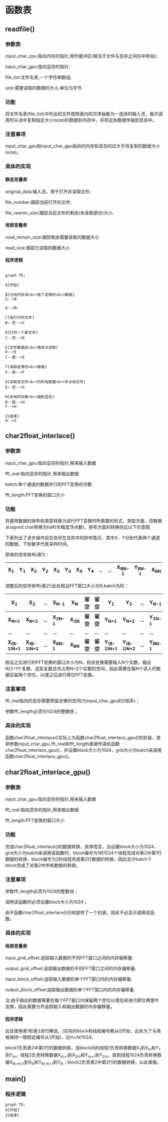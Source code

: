 # 函数表

## readfile()

### 参数表

input_char_cpu:指向内存的指针,用作缓冲区(相当于文件与显存之间的中转站);

input_char_gpu:指向显存的指针;

file_list:文件名表,一个字符串数组;

size:需要读取的数据的大小,单位为字节.

### 功能

将文件名表(file_list)中列出的文件按照表内的次序抽象为一连续的输入流，每次调用时从流中复制指定大小(size)的数据到内存中，并将这些数据传输到显存中。

### 注意事项

input_char_gpu和input_char_gpu指向的内存和显存的应大于待复制的数据大小(size)。

### 具体的实现

#### 静态变量表

original_data:输入流，用于打开并读取文件;

file_number:跟踪当前打开的文件;

file_reamin_size:跟踪当前文件的剩余(未读取部分)大小.

#### 局部变量表

read_remain_size:跟踪剩余需要读取的数据大小

read_size:跟踪已读取的数据大小

#### 程序逻辑

```mermaid

graph TD;

A[开始]

B[已向内存读<br>取了足够的<br>数据]
G-->B

A-->B;

C[有打开的文件]
B--否-->C

D[打开一个新文件]
C--否-->D

E[文件数据足<br>够本次读取]
D-->E
C--是-->E

F[读取足够的<br>数据]
E--是-->F

G[读取该文件<br>的所有数据<br>并关闭文件]
E--否-->G

H[复制内存数<br>据到显存]
B--是-->H
F-->H

Z[结束]
H-->Z

```

## char2float_interlace()

### 参数表

input_char_gpu:指向显存的指针,用来输入数据​

fft_real:指向显存的指针,用来输出数据

batch:单个通道的数据并行的FFT变换的次数

fft_length:FFT变换的窗口大小

### 功能

将基带数据的排布和类型转换为进行FFT变换时所需要的形式，类型方面，将数据从signed char转换为half(半精度浮点数)，排布方面的转换则见以下示意图

下表列出了该步操作前后信号在显存中的排布情况，其中X、Y分别代表两个通道的数据，下标数字代表采样时间。

原来的信号排布(表1)：

| X<sub>1</sub> | Y<sub>1</sub> | X<sub>2</sub> | Y<sub>2</sub> | X<sub>3</sub> | Y<sub>3</sub> | X<sub>4</sub> | Y<sub>4</sub> | ...  | ...  | X<sub>BN-1</sub> | Y<sub>BN-1</sub> | X<sub>BN</sub> | Y<sub>BN</sub> |
| ------------- | ------------- | ------------- | ------------- | ------------- | ------------- | ------------- | ------------- | ---- | :--- | ---------------- | ---------------- | -------------- | -------------- |

调整后的信号排布(表2)(此处假设FFT窗口大小为N,batch为B)：

| X<sub>1</sub>            | X<sub>2</sub>            | ...     | X<sub>N-1</sub>      | X<sub>N</sub>      | 留空     | 留空     | Y<sub>1</sub>            | Y<sub>2</sub>            | ...     | Y<sub>N-1</sub>      | Y<sub>N</sub>      | 留空     | 留空     |
| ------------------------ | ------------------------ | ------- | -------------------- | ------------------ | -------- | -------- | ------------------------ | ------------------------ | ------- | -------------------- | ------------------ | -------- | -------- |
| **X<sub>N+1</sub>**      | **X<sub>N+2</sub>**      | **...** | **X<sub>2N-1</sub>** | **X<sub>2N</sub>** | **留空** | **留空** | **Y<sub>N+1</sub>**      | **Y<sub>N+2</sub>**      | **...** | **Y<sub>2N-1</sub>** | **Y<sub>2N</sub>** | **留空** | **留空** |
| **...**                  | **...**                  | **...** | **...**              | **...**            | **...**  | **...**  | **...**                  | **...**                  | **...** | **...**              | **...**            | **...**  | **...**  |
| **X<sub>(B-1)N+1</sub>** | **X<sub>(B-1)N+2</sub>** | **...** | **X<sub>BN-1</sub>** | **X<sub>BN</sub>** | **留空** | **留空** | **Y<sub>(B-1)N+1</sub>** | **Y<sub>(B-1)N+2</sub>** | **...** | **Y<sub>BN-1</sub>** | **Y<sub>BN</sub>** | **留空** | **留空** |

假设之后进行的FFT变换的窗口大小为N，则该变换需要输入N个实数，输出N/2+1个复数，这些复数总共占用N+2个实数的空间，因此需要在每N个读入的数据后留两个空位，以便之后进行原位FFT变换。

### 注意事项

fft_real指向的显存需要预留足够的空间(为input_char_gpu的2倍多)；

参数fft_length必须为1024的整数倍；

### 具体的实现

函数char2float_interlace()实际上为函数char2float_interlace_gpu()的封装，其把参数input_char_gpu,fft_real和fft_length直接传递给函数char2float_interlace_gpu()，并设置block大小为1024，grid大小为batch来调用函数char2float_interlace_gpu()。

## char2float_interlace_gpu()

### 参数表

input_char_gpu:指向显存的指针,用来输入数据​

fft_real:指向显存的指针,用来输出数据

fft_length:FFT变换的窗口大小

### 功能

完成char2float_interlace()的数据转换，具体而言，当设置block大小为1024，grid大小为batch来调用该函数时，block编号为1的1024个线程完成对表2中第1行数据的转换，block编号为2的线程完成第2行数据的转换，因此总计batch个block完成了对表2中所有数据的转换。

### 注意事项

参数fft_length必须为1024的整数倍；

调用该函数时必须设置block大小为1024；

由于函数char2float_interlace()已经提供了一个封装，因此不必显示调用该函数。

### 具体的实现

#### 局部变量表

input_grid_offset:追踪输入数据的不同FFT窗口之间的内存偏移量;

output_grid_offset:追踪输出数据的不同FFT窗口之间的内存偏移量;

input_block_offset:追踪输入数据的单个FFT窗口内的内存偏移量;

output_block_offset:追踪输出数据的单个FFT窗口内的内存偏移量.

注:由于输出的数据需要在每个FFT窗口内保留两个空位以便后续进行原位傅里叶变换，因此需要分开追踪输入和输出数据的内存偏移量。

#### 程序逻辑

此处使用表1和表2进行解说。(实际的block和线程编号都从0开始，此处为了与表格保持一致假定编号从1开始)，记m=N/1024。

block1负责表2中第1行的数据转换，该block内的线程1负责转换数据X<sub>1</sub>到X<sub>m</sub>和Y<sub>1</sub>到Y<sub>m</sub>，线程2负责转换数据X<sub>m+1</sub>到X<sub>2m</sub>和Y<sub>m+1</sub>到Y<sub>2m</sub>，直到线程1024负责转换数据X<sub>N-m+1</sub>到X<sub>N</sub>和Y<sub>N-m+1</sub>到Y<sub>N</sub>；block2负责表2中第2行的数据转换，以此类推。

## main()

### 程序逻辑



```mermaid
graph TD;
A[开始]
Z[结束]
```

